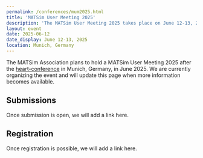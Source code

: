 ```yaml
---
permalink: /conferences/mum2025.html
title: 'MATSim User Meeting 2025'
description: 'The MATSim User Meeting 2025 takes place on June 12-13, 2025 in Munich, Germany.'
layout: event
date: 2025-06-12
date_display: June 12-13, 2025
location: Munich, Germany
---
```


<div class="lead">

The MATSim Association plans to hold a MATSim User Meeting 2025 after the [heart-conference](https://www.heart2025.vtk.ed.tum.de)
in Munich, Germany, in June 2025. We are currently organizing the event and will update this page when more information becomes available.

</div>

<div class="grid border" data-layout="50-50">

<div>

## Submissions

Once submission is open, we will add a link here.
</div>

<div>

## Registration

Once registration is possible, we will add a link here.

</div>
</div>

